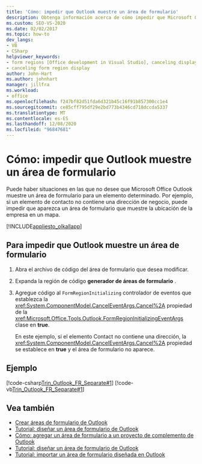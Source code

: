```yaml
---
title: 'Cómo: impedir que Outlook muestre un área de formulario'
description: Obtenga información acerca de cómo impedir que Microsoft Office Outlook muestre un área de formulario para un elemento determinado.
ms.custom: SEO-VS-2020
ms.date: 02/02/2017
ms.topic: how-to
dev_langs:
- VB
- CSharp
helpviewer_keywords:
- form regions [Office development in Visual Studio], canceling display
- canceling form region display
author: John-Hart
ms.author: johnhart
manager: jillfra
ms.workload:
- office
ms.openlocfilehash: f247bf82d51fda6d321b45c16f91b857300cc1e4
ms.sourcegitcommit: ce85cff795df29e2bd773b4346cd718dccda5337
ms.translationtype: MT
ms.contentlocale: es-ES
ms.lasthandoff: 12/08/2020
ms.locfileid: "96847681"
---
```

# <a name="how-to-prevent-outlook-from-displaying-a-form-region"></a>Cómo: impedir que Outlook muestre un área de formulario
  Puede haber situaciones en las que no desee que Microsoft Office Outlook muestre un área de formulario para un elemento determinado. Por ejemplo, si un elemento de contacto no contiene una dirección de negocio, puede impedir que aparezca un área de formulario que muestre la ubicación de la empresa en un mapa.

 [!INCLUDE[appliesto_olkallapp](../vsto/includes/appliesto-olkallapp-md.md)]

## <a name="to-prevent-outlook-from-displaying-a-form-region"></a>Para impedir que Outlook muestre un área de formulario

1. Abra el archivo de código del área de formulario que desea modificar.

2. Expanda la región de código **generador de áreas de formulario** .

3. Agregue código al `FormRegionInitializing` controlador de eventos que establezca la <xref:System.ComponentModel.CancelEventArgs.Cancel%2A> propiedad de la <xref:Microsoft.Office.Tools.Outlook.FormRegionInitializingEventArgs> clase en **true**.

   En este ejemplo, si el elemento Contact no contiene una dirección, la <xref:System.ComponentModel.CancelEventArgs.Cancel%2A> propiedad se establece en **true** y el área de formulario no aparece.

## <a name="example"></a>Ejemplo
 [!code-csharp[Trin_Outlook_FR_Separate#1](../vsto/codesnippet/CSharp/Trin_Outlook_FR_Separate_O12/MapIt.cs#1)]
 [!code-vb[Trin_Outlook_FR_Separate#1](../vsto/codesnippet/VisualBasic/Trin_Outlook_FR_Separate_O12/MapIt.vb#1)]

## <a name="see-also"></a>Vea también
- [Crear áreas de formulario de Outlook](../vsto/creating-outlook-form-regions.md)
- [Tutorial: diseñar un área de formulario de Outlook](../vsto/walkthrough-designing-an-outlook-form-region.md)
- [Cómo: agregar un área de formulario a un proyecto de complemento de Outlook](../vsto/how-to-add-a-form-region-to-an-outlook-add-in-project.md)
- [Tutorial: diseñar un área de formulario de Outlook](../vsto/walkthrough-designing-an-outlook-form-region.md)
- [Tutorial: importar un área de formulario diseñada en Outlook](../vsto/walkthrough-importing-a-form-region-that-is-designed-in-outlook.md)
